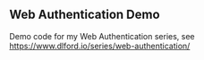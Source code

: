 ## Web Authentication Demo

Demo code for my Web Authentication series, see https://www.dlford.io/series/web-authentication/
